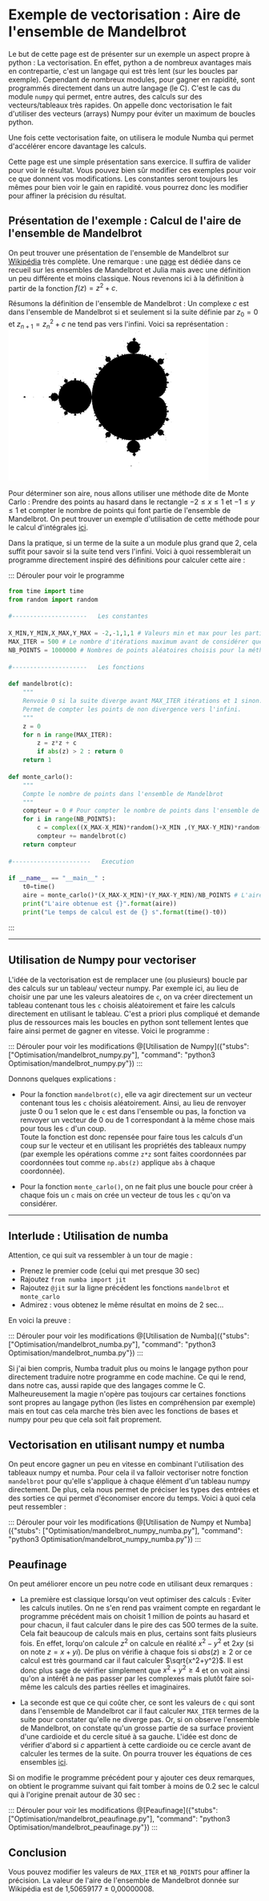 # Exemple de vectorisation : Aire de l'ensemble de Mandelbrot

Le but de cette page est de présenter sur un exemple un aspect propre à python : La vectorisation. En effet, python a de nombreux avantages mais en contrepartie, c'est un langage qui est très lent (sur les boucles par exemple). Cependant de nombreux modules, pour gagner en rapidité, sont programmés directement dans un autre langage (le C). C'est le cas du module `numpy` qui permet, entre autres, des calculs sur des vecteurs/tableaux très rapides. On appelle donc vectorisation le fait d'utiliser des vecteurs (arrays) Numpy pour éviter un maximum de boucles python.

Une fois cette vectorisation faite, on utilisera le module Numba qui permet d'accélérer encore davantage les calculs. 

Cette page est une simple présentation sans exercice. Il suffira de valider pour voir le résultat. Vous pouvez bien sûr modifier ces exemples pour voir ce que donnent vos modifications. Les constantes seront toujours les mêmes pour bien voir le gain en rapidité. vous pourrez donc les modifier pour affiner la précision du résultat.


## Présentation de l'exemple : Calcul de l'aire de l'ensemble de Mandelbrot

On peut trouver une présentation de l'ensemble de Mandelbrot sur [Wikipédia](https://fr.wikipedia.org/wiki/Ensemble_de_Mandelbrot) très complète. Une remarque : une [page](https://tech.io/playgrounds/17176/recueil-dexercices-pour-apprendre-python-au-lycee/ensembles-de-mandelbrot-et-julia) est dédiée dans ce recueil sur les ensembles de Mandelbrot et Julia mais avec une définition un peu différente et moins classique. Nous revenons ici à la définition à partir de la fonction $`f(z)=z^2+c`$.

Résumons la définition de l'ensemble de Mandelbrot : Un complexe $`c`$ est dans l'ensemble de Mandelbrot si et seulement si la suite définie par $`z_0=0`$ et $`z_{n+1} = z_n^2+c`$ ne tend pas vers l'infini. Voici sa représentation : ![Figure](outputNB.png)

Pour déterminer son aire, nous allons utiliser une méthode dite de Monte Carlo : Prendre des points au hasard dans le rectangle $`-2\leq x \leq 1`$ et $`-1\leq y \leq 1`$ et compter le nombre de points qui font partie de l'ensemble de Mandelbrot. On peut trouver un exemple d'utilisation de cette méthode pour le calcul d'intégrales [ici](https://tech.io/playgrounds/e48b2dfc5efc85659bceec666e771ffe67171/recueil-dexercices-pour-apprendre-python-au-lycee/la-methode-de-monte-carlo).

Dans la pratique, si un terme de la suite a un module plus grand que 2, cela suffit pour savoir si la suite tend vers l'infini.
Voici à quoi ressemblerait un programme directement inspiré des définitions pour calculer cette aire :

::: Dérouler pour voir le programme
``` python runnable
from time import time
from random import random

#---------------------   Les constantes 

X_MIN,Y_MIN,X_MAX,Y_MAX = -2,-1,1,1 # Valeurs min et max pour les parties reelles et imaginaires
MAX_ITER = 500 # Le nombre d'itérations maximum avant de considérer que la suite ne diverge pas vers l'infini
NB_POINTS = 1000000 # Nombres de points aléatoires choisis pour la méthode de Monte Carlo

#---------------------   Les fonctions

def mandelbrot(c):
    """
    Renvoie 0 si la suite diverge avant MAX_ITER itérations et 1 sinon.
    Permet de compter les points de non divergence vers l'infini.
    """
    z = 0
    for n in range(MAX_ITER):
        z = z*z + c
        if abs(z) > 2 : return 0
    return 1
    
def monte_carlo():
    """
    Compte le nombre de points dans l'ensemble de Mandelbrot
    """
    compteur = 0 # Pour compter le nombre de points dans l'ensemble de Mandelbrot
    for i in range(NB_POINTS):
        c = complex((X_MAX-X_MIN)*random()+X_MIN ,(Y_MAX-Y_MIN)*random()+Y_MIN) # On choisit un nombre complexe aléatoire dont la partie réelle est entre X_MIN et X_MAX et la partie imaginaire entre Y_MIN et Y_MAX
        compteur += mandelbrot(c)
    return compteur
    
#----------------------   Execution

if __name__ == "__main__" :
    t0=time()
    aire = monte_carlo()*(X_MAX-X_MIN)*(Y_MAX-Y_MIN)/NB_POINTS # L'aire de la courbe est la proportion de points * aire totale du rectangle
    print("L'aire obtenue est {}".format(aire))
    print("Le temps de calcul est de {} s".format(time()-t0))
```
:::

---

## Utilisation de Numpy pour vectoriser

L'idée de la vectorisation est de remplacer une (ou plusieurs) boucle par des calculs sur un tableau/ vecteur numpy. Par exemple ici, au lieu de choisir une par une les valeurs aleatoires de `c`, on va créer directement un tableau contenant tous les `c` choisis aléatoirement et faire les calculs directement en utilisant le tableau. C'est a priori plus compliqué et demande plus de ressources mais les boucles en python sont tellement lentes que faire ainsi permet de gagner en vitesse. Voici le programme :

::: Dérouler pour voir les modifications
@[Utilisation de Numpy]({"stubs": ["Optimisation/mandelbrot_numpy.py"], "command": "python3 Optimisation/mandelbrot_numpy.py"})
:::

Donnons quelques explications :

- Pour la fonction `mandelbrot(c)`, elle va agir directement sur un vecteur contenant tous les `c` choisis aléatoirement. Ainsi, au lieu de renvoyer juste 0 ou 1 selon que le `c` est dans l'ensemble ou pas, la fonction va renvoyer un vecteur de 0 ou de 1 correspondant à la même chose mais pour tous les `c` d'un coup.  
Toute la fonction est donc repensée pour faire tous les calculs d'un coup sur le vecteur et en utilisant les propriétés des tableaux numpy (par exemple les opérations comme `z*z` sont faites coordonnées par coordonnées tout comme `np.abs(z)` applique `abs` à chaque coordonnée).

- Pour la fonction `monte_carlo()`, on ne fait plus une boucle pour créer à chaque fois un `c` mais on crée un vecteur de tous les `c` qu'on va considérer.

---

## Interlude : Utilisation de numba

Attention, ce qui suit va ressembler à un tour de magie :  
- Prenez le premier code (celui qui met presque 30 sec)
- Rajoutez `from numba import jit`
- Rajoutez `@jit` sur la ligne précédent les fonctions `mandelbrot` et `monte_carlo`
- Admirez : vous obtenez le même résultat en moins de 2 sec...

En voici la preuve :

::: Dérouler pour voir les modifications
@[Utilisation de Numba]({"stubs": ["Optimisation/mandelbrot_numba.py"], "command": "python3 Optimisation/mandelbrot_numba.py"})
:::

Si j'ai bien compris, Numba traduit plus ou moins le langage python pour directement traduire notre programme en code machine. Ce qui le rend, dans notre cas, aussi rapide que des langages comme le C. Malheureusement la magie n'opère pas toujours car certaines fonctions sont propres au langage python (les listes en compréhension par exemple) mais en tout cas cela marche très bien avec les fonctions de bases et numpy pour peu que cela soit fait proprement. 

## Vectorisation en utilisant numpy et numba

On peut encore gagner un peu en vitesse en combinant l'utilisation des tableaux numpy et numba. Pour cela il va falloir vectoriser notre fonction `mandelbrot` pour qu'elle s'applique à chaque élément d'un tableau numpy directement. De plus, cela nous permet de préciser les types des entrées et des sorties ce qui permet d'économiser encore du temps. Voici à quoi cela peut ressembler : 

::: Dérouler pour voir les modifications
@[Utilisation de Numpy et Numba]({"stubs": ["Optimisation/mandelbrot_numpy_numba.py"], "command": "python3 Optimisation/mandelbrot_numpy_numba.py"})
:::

## Peaufinage

On peut améliorer encore un peu notre code en utilisant deux remarques :

- La première est classique lorsqu'on veut optimiser des calculs : Eviter les calculs inutiles.  On ne s'en rend pas vraiment compte en regardant le programme précédent mais on choisit 1 million de points au hasard et pour chacun, il faut calculer dans le pire des cas 500 termes de la suite. Cela fait beaucoup de calculs mais en plus, certains sont faits plusieurs fois. En effet, lorqu'on calcule $`z^2`$ on calcule en réalité $`x^2 - y^2`$ et $`2xy`$ (si on note $`z=x+yi`$). De plus on vérifie à chaque fois si $`abs(z)\geq 2`$ or ce calcul est très gourmand car il faut calculer $`\sqrt{x^2+y^2}`$. Il est donc plus sage de vérifier simplement que $`x^2+y^2\geq 4`$ et on voit ainsi qu'on a intérêt à ne pas passer par les complexes mais plutôt faire soi-même les calculs des parties réelles et imaginaires.

- La seconde est que ce qui coûte cher, ce sont les valeurs de `c` qui sont dans l'ensemble de Mandelbrot car il faut calculer `MAX_ITER` termes de la suite pour constater qu'elle ne diverge pas. Or, si on observe l'ensemble de Mandelbrot, on constate qu'un grosse partie de sa surface provient d'une cardioide et du cercle situé à sa gauche. L'idée est donc de vérifier d'abord si $`c`$ appartient à cette cardioide ou ce cercle avant de calculer les termes de la suite. On pourra trouver les équations de ces ensembles [ici](https://fr.wikipedia.org/wiki/Ensemble_de_Mandelbrot#Cardio%C3%AFde_/_bourgeon_principal). 

Si on modifie le programme précédent pour y ajouter ces deux remarques, on obtient le programme suivant qui fait tomber à moins de 0.2 sec le calcul qui à l'origine prenait autour de 30 sec :

::: Dérouler pour voir les modifications
@[Peaufinage]({"stubs": ["Optimisation/mandelbrot_peaufinage.py"], "command": "python3 Optimisation/mandelbrot_peaufinage.py"})
:::

## Conclusion

Vous pouvez modifier les valeurs de `MAX_ITER` et `NB_POINTS` pour affiner la précision. La valeur de l'aire de l'ensemble de Mandelbrot donnée sur Wikipédia est de 1,50659177 ± 0,00000008.
